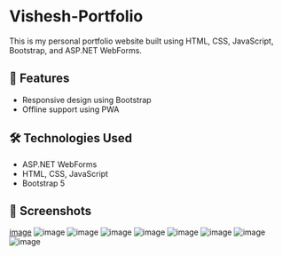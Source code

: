 # Vishesh-Portfolio
This is my personal portfolio website built using HTML, CSS, JavaScript, Bootstrap, and ASP.NET WebForms.

## 🚀 Features
- Responsive design using Bootstrap
- Offline support using PWA

## 🛠️ Technologies Used
- ASP.NET WebForms
- HTML, CSS, JavaScript
- Bootstrap 5

## 📸 Screenshots
[image](https://github.com/user-attachments/assets/72475f57-b60f-48d4-afeb-f6eb3769eb9c)
![image](https://github.com/user-attachments/assets/efe1b3c7-7dde-4690-9ee9-533f956146c2)
![image](https://github.com/user-attachments/assets/5c943d5e-cbab-4ba8-9a95-b36a243ce0f4)
![image](https://github.com/user-attachments/assets/7756a35d-1dfa-47b4-8f96-7084df78b940)
![image](https://github.com/user-attachments/assets/9a28a601-06e1-4225-89e9-af01293079c6)
![image](https://github.com/user-attachments/assets/731260a5-b912-46f6-bf97-cbd87c6a03ab)
![image](https://github.com/user-attachments/assets/15e1e56c-4248-474e-9773-37316b8551f5)
![image](https://github.com/user-attachments/assets/e26ca42e-b497-4a8a-9a9f-34145f624d19)
![image](https://github.com/user-attachments/assets/5eb74b6a-78f3-46ec-b2a5-8412238bd7a9)








